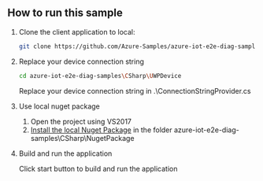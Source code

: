 ## How to run this sample

1. Clone the client application to local:

   ```bash
   git clone https://github.com/Azure-Samples/azure-iot-e2e-diag-samples.git
   ```

3. Replace your device connection string

    ```bash
    cd azure-iot-e2e-diag-samples\CSharp\UWPDevice
    ```
    Replace your device connection string in .\ConnectionStringProvider.cs

4. Use local nuget package

    1) Open the project using VS2017
    2) [Install the local Nuget Package](https://stackoverflow.com/questions/10240029/how-do-i-install-a-nuget-package-nupkg-file-locally) in the folder azure-iot-e2e-diag-samples\CSharp\NugetPackage

5. Build and run the application

   Click start button to build and run the application
